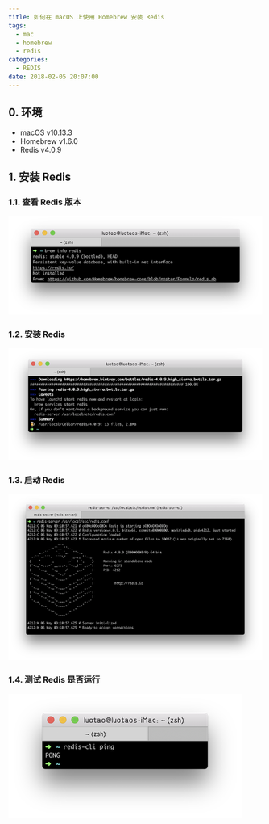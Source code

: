 ```yaml
---
title: 如何在 macOS 上使用 Homebrew 安装 Redis
tags:
  - mac
  - homebrew
  - redis
categories:
  - REDIS
date: 2018-02-05 20:07:00
---
```


## 0. 环境

- macOS v10.13.3
- Homebrew v1.6.0
- Redis v4.0.9

## 1. 安装 Redis

### 1.1. 查看 Redis 版本

<script src="https://gist.github.com/luotaoyeah/c7498425851e794556fc0d0f0b81c922.js"></script>

![](/images/how-to-install-redis-on-mac-using-brew/how-to-install-redis-on-mac-using-brew-01.png)

### 1.2. 安装 Redis

<script src="https://gist.github.com/luotaoyeah/43cc4094c135f820391716dc787e75e9.js"></script>

![](/images/how-to-install-redis-on-mac-using-brew/how-to-install-redis-on-mac-using-brew-02.png)

### 1.3. 启动 Redis

<script src="https://gist.github.com/luotaoyeah/7428164276df2a925d78be1d6b3d486d.js"></script>

![](/images/how-to-install-redis-on-mac-using-brew/how-to-install-redis-on-mac-using-brew-03.png)

### 1.4. 测试 Redis 是否运行

<script src="https://gist.github.com/luotaoyeah/a78710ab6c17868879272a374a6a7c68.js"></script>

![](/images/how-to-install-redis-on-mac-using-brew/how-to-install-redis-on-mac-using-brew-04.png)
